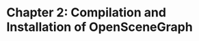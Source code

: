 Chapter 2: Compilation and Installation of OpenSceneGraph
=========================================================
